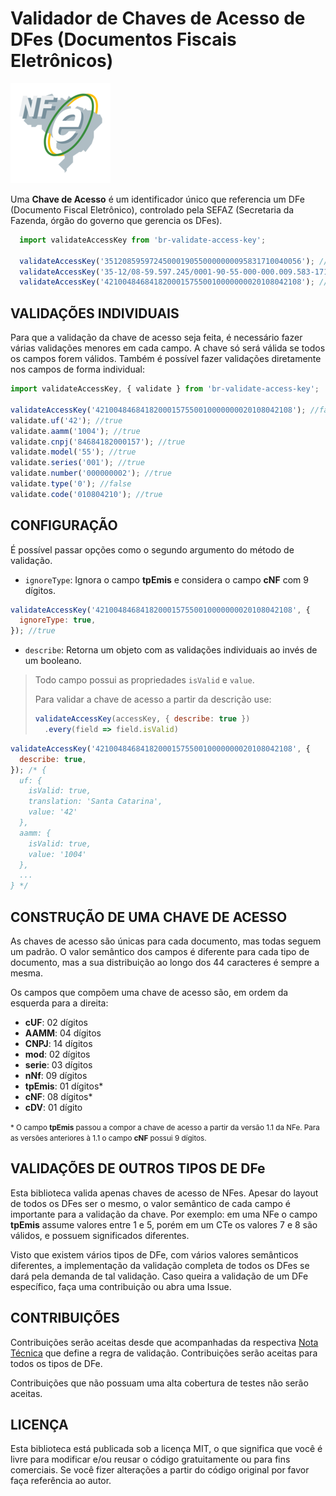 # Validador de Chaves de Acesso de DFes (Documentos Fiscais Eletrônicos)

![Logo NFe](./assets/nfe-logo.png)

Uma **Chave de Acesso** é um identificador único que referencia um DFe (Documento Fiscal Eletrônico), controlado pela SEFAZ (Secretaria da Fazenda, órgão do governo que gerencia os DFes).

```js
  import validateAccessKey from 'br-validate-access-key';

  validateAccessKey('35120859597245000190550000000095831710040056'); //true
  validateAccessKey('35-12/08-59.597.245/0001-90-55-000-000.009.583-171.004.005-6'); //true
  validateAccessKey('42100484684182000157550010000000020108042108'); //false
```

## VALIDAÇÕES INDIVIDUAIS

Para que a validação da chave de acesso seja feita, é necessário fazer várias validações menores em cada campo. A chave só será válida se todos os campos forem válidos. Também é possível fazer validações diretamente nos campos de forma individual:

```js
import validateAccessKey, { validate } from 'br-validate-access-key';

validateAccessKey('42100484684182000157550010000000020108042108'); //false
validate.uf('42'); //true
validate.aamm('1004'); //true
validate.cnpj('84684182000157'); //true
validate.model('55'); //true
validate.series('001'); //true
validate.number('000000002'); //true
validate.type('0'); //false
validate.code('010804210'); //true
```

## CONFIGURAÇÃO

É possível passar opções como o segundo argumento do método de validação.

* `ignoreType`: Ignora o campo **tpEmis** e considera o campo **cNF** com 9 dígitos.

```js
validateAccessKey('42100484684182000157550010000000020108042108', {
  ignoreType: true,
}); //true

```

* `describe`: Retorna um objeto com as validações individuais ao invés de um booleano.
> Todo campo possui as propriedades `isValid` e `value`.
>
> Para validar a chave de acesso a partir da descrição use:
>
> ```js
> validateAccessKey(accessKey, { describe: true })
>   .every(field => field.isValid)
> ```


```js
validateAccessKey('42100484684182000157550010000000020108042108', {
  describe: true,
}); /* {
  uf: {
    isValid: true,
    translation: 'Santa Catarina',
    value: '42'
  },
  aamm: {
    isValid: true,
    value: '1004'
  },
  ...
} */

```

## CONSTRUÇÃO DE UMA CHAVE DE ACESSO

As chaves de acesso são únicas para cada documento, mas todas seguem um padrão. O valor semântico dos campos é diferente para cada tipo de documento, mas a sua distribuição ao longo dos 44 caracteres é sempre a mesma.

Os campos que compõem uma chave de acesso são, em ordem da esquerda para a direita:

* **cUF**: 02 dígitos
* **AAMM**: 04 dígitos
* **CNPJ**: 14 dígitos
* **mod**: 02 dígitos
* **serie**: 03 dígitos
* **nNf**: 09 dígitos
* **tpEmis**: 01 dígitos\*
* **cNF**: 08 dígitos\*
* **cDV**: 01 dígito

<small>\* O campo **tpEmis** passou a compor a chave de acesso a partir da versão 1.1 da NFe. Para as versões anteriores à 1.1 o campo **cNF** possui 9 dígitos.</small>

## VALIDAÇÕES DE OUTROS TIPOS DE DFe

Esta biblioteca valida apenas chaves de acesso de NFes. Apesar do layout de todos os DFes ser o mesmo, o valor semântico de cada campo é importante para a validação da chave. Por exemplo: em uma NFe o campo **tpEmis** assume valores entre 1 e 5, porém em um CTe os valores 7 e 8 são válidos, e possuem significados diferentes.

Visto que existem vários tipos de DFe, com vários valores semânticos diferentes, a implementação da validação completa de todos os DFes se dará pela demanda de tal validação. Caso queira a validação de um DFe específico, faça uma contribuição ou abra uma Issue.

## CONTRIBUIÇÕES

Contribuições serão aceitas desde que acompanhadas da respectiva [Nota Técnica](http://www.nfe.fazenda.gov.br/portal/listaConteudo.aspx?tipoConteudo=tW+YMyk/50s=) que define a regra de validação. Contribuições serão aceitas para todos os tipos de DFe.

Contribuições que não possuam uma alta cobertura de testes não serão aceitas.

## LICENÇA

Esta biblioteca está publicada sob a licença MIT, o que significa que você é livre para modificar e/ou reusar o código gratuitamente ou para fins comerciais. Se você fizer alterações a partir do código original por favor faça referência ao autor.